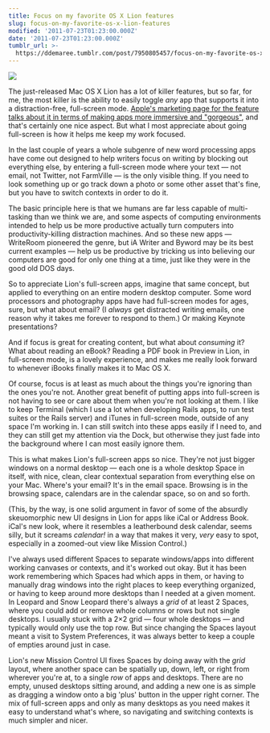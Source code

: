 ```yaml
---
title: Focus on my favorite OS X Lion features
slug: focus-on-my-favorite-os-x-lion-features
modified: '2011-07-23T01:23:00.000Z'
date: '2011-07-23T01:23:00.000Z'
tumblr_url: >-
  https://ddemaree.tumblr.com/post/7950805457/focus-on-my-favorite-os-x-lion-features
---
```

![](http://media.tumblr.com/tumblr_lorigtFoc11qaztlp.png)

The just-released Mac OS X Lion has a lot of killer features, but so far, for me, the most killer is the ability to easily toggle _any_ app that supports it into a distraction-free, full-screen mode. [Apple's marketing page for the feature talks about it in terms of making apps more immersive and "gorgeous"](http://www.apple.com/macosx/whats-new/full-screen.html), and that's certainly one nice aspect. But what I most appreciate about going full-screen is how it helps me keep my work focused.

In the last couple of years a whole subgenre of new word processing apps have come out designed to help writers focus on writing by blocking out everything else, by entering a full-screen mode where your text — not email, not Twitter, not FarmVille — is the only visible thing. If you need to look something up or go track down a photo or some other asset that's fine, but you have to switch contexts in order to do it.

The basic principle here is that we humans are far less capable of multi-tasking than we think we are, and some aspects of computing environments intended to help us be more productive actually turn computers into productivity-killing distraction machines. And so these new apps — WriteRoom pioneered the genre, but iA Writer and Byword may be its best current examples — help us be productive by tricking us into believing our computers are good for only one thing at a time, just like they were in the good old DOS days.

So to appreciate Lion's full-screen apps, imagine that same concept, but applied to everything on an entire modern desktop computer. Some word processors and photography apps have had full-screen modes for ages, sure, but what about email? (I _always_ get distracted writing emails, one reason why it takes me forever to respond to them.) Or making Keynote presentations?

And if focus is great for creating content, but what about _consuming_ it? What about reading an eBook? Reading a PDF book in Preview in Lion, in full-screen mode, is a lovely experience, and makes me really look forward to whenever iBooks finally makes it to Mac OS X.

Of course, focus is at least as much about the things you're ignoring than the ones you're not. Another great benefit of putting apps into full-screen is not having to see or care about them when you're not looking at them. I like to keep Terminal (which I use a lot when developing Rails apps, to run test suites or the Rails server) and iTunes in full-screen mode, outside of any space I'm working in. I can still switch into these apps easily if I need to, and they can still get my attention via the Dock, but otherwise they just fade into the background where I can most easily ignore them.

This is what makes Lion's full-screen apps so nice. They're not just bigger windows on a normal desktop — each one is a whole desktop Space in itself, with nice, clean, clear contextual separation from everything else on your Mac. Where's your email? It's in the email space. Browsing is in the browsing space, calendars are in the calendar space, so on and so forth.

(This, by the way, is one solid argument in favor of some of the absurdly skeuomorphic new UI designs in Lion for apps like iCal or Address Book. iCal's new look, where it resembles a leatherbound desk calendar, seems silly, but it screams _calendar!_ in a way that makes it very, _very_ easy to spot, especially in a zoomed-out view like Mission Control.)

I've always used different Spaces to separate windows/apps into different working canvases or contexts, and it's worked out okay. But it has been work remembering which Spaces had which apps in them, or having to manually drag windows into the right places to keep everything organized, or having to keep around more desktops than I needed at a given moment. In Leopard and Snow Leopard there's always a _grid_ of at least 2 Spaces, where you could add or remove whole columns or rows but not single desktops. I usually stuck with a 2×2 grid — four whole desktops — and typically would only use the top row. But since changing the Spaces layout meant a visit to System Preferences, it was always better to keep a couple of empties around just in case.

Lion's new Mission Control UI fixes Spaces by doing away with the _grid_ layout, where another space can be spatially up, down, left, or right from wherever you're at, to a single _row_ of apps and desktops. There are no empty, unused desktops sitting around, and adding a new one is as simple as dragging a window onto a big 'plus' button in the upper right corner. The mix of full-screen apps and only as many desktops as you need makes it easy to understand what's where, so navigating and switching contexts is much simpler and nicer.
